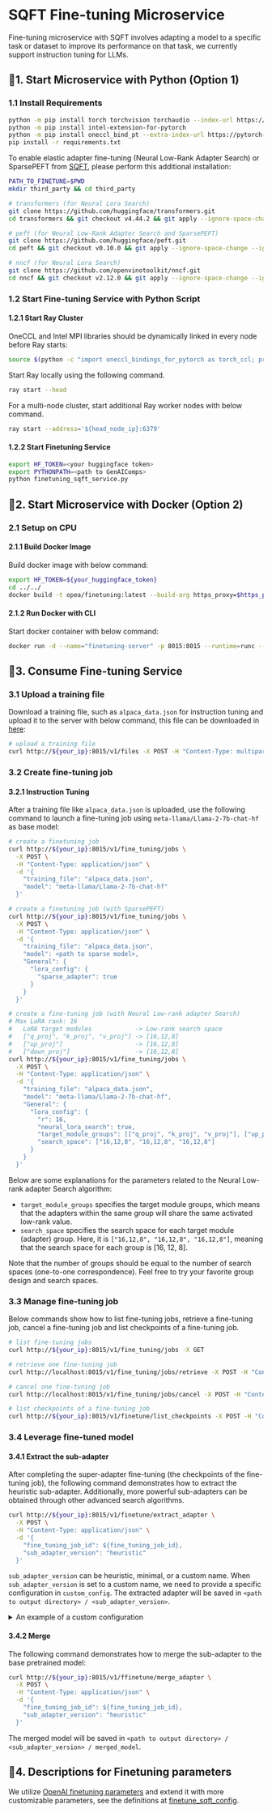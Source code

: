 # SQFT Fine-tuning Microservice

Fine-tuning microservice with SQFT involves adapting a model to a specific task or dataset to improve its performance on that task, we currently support instruction tuning for LLMs.

## 🚀1. Start Microservice with Python (Option 1)

### 1.1 Install Requirements

```bash
python -m pip install torch torchvision torchaudio --index-url https://download.pytorch.org/whl/cpu
python -m pip install intel-extension-for-pytorch
python -m pip install oneccl_bind_pt --extra-index-url https://pytorch-extension.intel.com/release-whl/stable/cpu/us/
pip install -r requirements.txt
```

To enable elastic adapter fine-tuning (Neural Low-Rank Adapter Search) or SparsePEFT from [SQFT](https://arxiv.org/abs/2410.03750), please perform this additional installation:

```bash
PATH_TO_FINETUNE=$PWD
mkdir third_party && cd third_party

# transformers (for Neural Lora Search)
git clone https://github.com/huggingface/transformers.git
cd transformers && git checkout v4.44.2 && git apply --ignore-space-change --ignore-whitespace ${PATH_TO_FINETUNE}/patches/transformers-v4.44.2.patch && pip install -e . && cd ..

# peft (for Neural Low-Rank Adapter Search and SparsePEFT)
git clone https://github.com/huggingface/peft.git
cd peft && git checkout v0.10.0 && git apply --ignore-space-change --ignore-whitespace ${PATH_TO_FINETUNE}/patches/peft-v0.10.0.patch && pip install -e . && cd ..

# nncf (for Neural Lora Search)
git clone https://github.com/openvinotoolkit/nncf.git
cd nncf && git checkout v2.12.0 && git apply --ignore-space-change --ignore-whitespace ${PATH_TO_FINETUNE}/patches/nncf-v2.12.0.patch && pip install -e . && cd ..
```

### 1.2 Start Fine-tuning Service with Python Script

#### 1.2.1 Start Ray Cluster

OneCCL and Intel MPI libraries should be dynamically linked in every node before Ray starts:

```bash
source $(python -c "import oneccl_bindings_for_pytorch as torch_ccl; print(torch_ccl.cwd)")/env/setvars.sh
```

Start Ray locally using the following command.

```bash
ray start --head
```

For a multi-node cluster, start additional Ray worker nodes with below command.

```bash
ray start --address='${head_node_ip}:6379'
```

#### 1.2.2 Start Finetuning Service

```bash
export HF_TOKEN=<your huggingface token>
export PYTHONPATH=<path to GenAIComps>
python finetuning_sqft_service.py
```

## 🚀2. Start Microservice with Docker (Option 2)

### 2.1 Setup on CPU

#### 2.1.1 Build Docker Image

Build docker image with below command:

```bash
export HF_TOKEN=${your_huggingface_token}
cd ../../
docker build -t opea/finetuning:latest --build-arg https_proxy=$https_proxy --build-arg http_proxy=$http_proxy --build-arg HF_TOKEN=$HF_TOKEN -f comps/finetuning_sqft/Dockerfile .
```

#### 2.1.2 Run Docker with CLI

Start docker container with below command:

```bash
docker run -d --name="finetuning-server" -p 8015:8015 --runtime=runc --ipc=host -e http_proxy=$http_proxy -e https_proxy=$https_proxy opea/finetuning:latest
```

## 🚀3. Consume Fine-tuning Service

### 3.1 Upload a training file

Download a training file, such as `alpaca_data.json` for instruction tuning and upload it to the server with below command, this file can be downloaded in [here](https://github.com/tatsu-lab/stanford_alpaca/blob/main/alpaca_data.json):

```bash
# upload a training file
curl http://${your_ip}:8015/v1/files -X POST -H "Content-Type: multipart/form-data" -F "file=@./alpaca_data.json" -F purpose="fine-tune"
```

### 3.2 Create fine-tuning job

#### 3.2.1 Instruction Tuning

After a training file like `alpaca_data.json` is uploaded, use the following command to launch a fine-tuning job using `meta-llama/Llama-2-7b-chat-hf` as base model:

```bash
# create a finetuning job
curl http://${your_ip}:8015/v1/fine_tuning/jobs \
  -X POST \
  -H "Content-Type: application/json" \
  -d '{
    "training_file": "alpaca_data.json",
    "model": "meta-llama/Llama-2-7b-chat-hf"
  }'

# create a finetuning job (with SparsePEFT)
curl http://${your_ip}:8015/v1/fine_tuning/jobs \
  -X POST \
  -H "Content-Type: application/json" \
  -d '{
    "training_file": "alpaca_data.json",
    "model": <path to sparse model>,
    "General": {
      "lora_config": {
        "sparse_adapter": true
      }
    }
  }'

# create a fine-tuning job (with Neural Low-rank adapter Search)
# Max LoRA rank: 16
#   LoRA target modules            -> Low-rank search space
#   ["q_proj", "k_proj", "v_proj"] -> [16,12,8]
#   ["up_proj"]                    -> [16,12,8]
#   ["down_proj"]                  -> [16,12,8]
curl http://${your_ip}:8015/v1/fine_tuning/jobs \
  -X POST \
  -H "Content-Type: application/json" \
  -d '{
    "training_file": "alpaca_data.json",
    "model": "meta-llama/Llama-2-7b-chat-hf",
    "General": {
      "lora_config": {
        "r": 16,
        "neural_lora_search": true,
        "target_module_groups": [["q_proj", "k_proj", "v_proj"], ["up_proj"], ["down_proj"]],
        "search_space": ["16,12,8", "16,12,8", "16,12,8"]
      }
    }
  }'
```

Below are some explanations for the parameters related to the Neural Low-rank adapter Search algorithm:

- `target_module_groups` specifies the target module groups, which means that the adapters within the same group will share the same activated low-rank value.
- `search_space` specifies the search space for each target module (adapter) group.
  Here, it is `["16,12,8", "16,12,8", "16,12,8"]`, meaning that the search space for each group is [16, 12, 8].

Note that the number of groups should be equal to the number of search spaces (one-to-one correspondence).
Feel free to try your favorite group design and search spaces.

### 3.3 Manage fine-tuning job

Below commands show how to list fine-tuning jobs, retrieve a fine-tuning job, cancel a fine-tuning job and list checkpoints of a fine-tuning job.

```bash
# list fine-tuning jobs
curl http://${your_ip}:8015/v1/fine_tuning/jobs -X GET

# retrieve one fine-tuning job
curl http://localhost:8015/v1/fine_tuning/jobs/retrieve -X POST -H "Content-Type: application/json" -d '{"fine_tuning_job_id": ${fine_tuning_job_id}}'

# cancel one fine-tuning job
curl http://localhost:8015/v1/fine_tuning/jobs/cancel -X POST -H "Content-Type: application/json" -d '{"fine_tuning_job_id": ${fine_tuning_job_id}}'

# list checkpoints of a fine-tuning job
curl http://${your_ip}:8015/v1/finetune/list_checkpoints -X POST -H "Content-Type: application/json" -d '{"fine_tuning_job_id": ${fine_tuning_job_id}}'
```

### 3.4 Leverage fine-tuned model

#### 3.4.1 Extract the sub-adapter

After completing the super-adapter fine-tuning (the checkpoints of the fine-tuning job),
the following command demonstrates how to extract the heuristic sub-adapter.
Additionally, more powerful sub-adapters can be obtained through other advanced search algorithms.

```bash
curl http://${your_ip}:8015/v1/finetune/extract_adapter \
  -X POST \
  -H "Content-Type: application/json" \
  -d '{
    "fine_tuning_job_id": ${fine_tuning_job_id},
    "sub_adapter_version": "heuristic"
  }'
```

`sub_adapter_version` can be heuristic, minimal, or a custom name.
When `sub_adapter_version` is set to a custom name, we need to provide a specific configuration in `custom_config`.
The extracted adapter will be saved in `<path to output directory> / <sub_adapter_version>`.

<details>
<summary>An example of a custom configuration </summary>

```bash
curl http://${your_ip}:8015/v1/finetune/extract_adapter \
  -X POST \
  -H "Content-Type: application/json" \
  -d '{
    "fine_tuning_job_id": ${fine_tuning_job_id},
    "sub_adapter_version": "custom",
    "custom_config": [8, 8, 16, 8, 8, 12, 8, 12, 12, 12, 8, 16, 12, 16, 16, 12, 12, 8, 8, 16, 8, 8, 12, 8, 16, 12, 8, 16, 8, 16, 12, 8, 8, 16, 16, 16, 16, 16, 8, 12, 12, 16, 12, 16, 12, 16, 16, 12, 8, 12, 12, 8, 8, 12, 8, 12, 12, 8, 16, 8, 8, 8, 8, 12, 16, 16],
  }'
```

In the fine-tuning job with Neural Low-rank adapter Search algorithm, the `nncf_config.json` file (which includes the elastic adapter information) will be saved in the output directory.
The `custom_config` must correspond with the `overwrite_groups` (adapter modules) or `overwrite_groups_widths`
(search space for the rank of adapter modules) in `nncf_config.json`.
The above command corresponds to the example in [example_nncf_config/nncf_config.json](./example_nncf_config/nncf_config.json),
and it will save the sub-adapter to `<path to output directory> / custom`.

</details>

#### 3.4.2 Merge

The following command demonstrates how to merge the sub-adapter to the base pretrained model:

```bash
curl http://${your_ip}:8015/v1/ffinetune/merge_adapter \
  -X POST \
  -H "Content-Type: application/json" \
  -d '{
    "fine_tuning_job_id": ${fine_tuning_job_id},
    "sub_adapter_version": "heuristic"
  }'
```

The merged model will be saved in `<path to output directory> / <sub_adapter_version> / merged_model`.

## 🚀4. Descriptions for Finetuning parameters

We utilize [OpenAI finetuning parameters](https://platform.openai.com/docs/api-reference/fine-tuning) and extend it with more customizable parameters, see the definitions at [finetune_sqft_config](./finetune_sqft_config.py).
